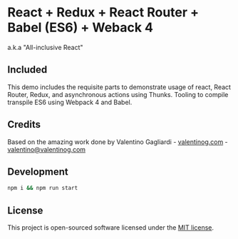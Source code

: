 # React + Redux + React Router + Babel (ES6) + Weback 4
a.k.a "All-inclusive React"

## Included
This demo includes the requisite parts to demonstrate usage of react, React Router, Redux, and asynchronous actions using Thunks. Tooling to compile transpile ES6 using Webpack 4 and Babel.

## Credits
Based on the amazing work done by 
Valentino Gagliardi - [valentinog.com](https://www.valentinog.com) - valentino@valentinog.com

## Development

```bash
npm i && npm run start
```

## License

This project is open-sourced software licensed under the [MIT license](http://opensource.org/licenses/MIT).
